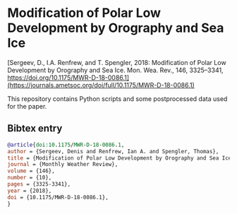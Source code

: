 # Modification of Polar Low Development by Orography and Sea Ice

[Sergeev, D., I.A. Renfrew, and T. Spengler, 2018: Modification of Polar Low Development by Orography and Sea Ice. Mon. Wea. Rev., 146, 3325–3341, https://doi.org/10.1175/MWR-D-18-0086.1](https://journals.ametsoc.org/doi/full/10.1175/MWR-D-18-0086.1)

This repository contains Python scripts and some postprocessed data used for the paper.

## Bibtex entry

```bibtex
@article{doi:10.1175/MWR-D-18-0086.1,
author = {Sergeev, Denis and Renfrew, Ian A. and Spengler, Thomas},
title = {Modification of Polar Low Development by Orography and Sea Ice},
journal = {Monthly Weather Review},
volume = {146},
number = {10},
pages = {3325-3341},
year = {2018},
doi = {10.1175/MWR-D-18-0086.1},
}
```
